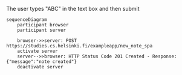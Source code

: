 The user types "ABC" in the text box and then submit
```mermaid
sequenceDiagram
    participant browser
    participant server

    browser->>server: POST https://studies.cs.helsinki.fi/exampleapp/new_note_spa
    activate server
    server-->>browser: HTTP Status Code 201 Created - Response: {"message":"note created"}
    deactivate server
```